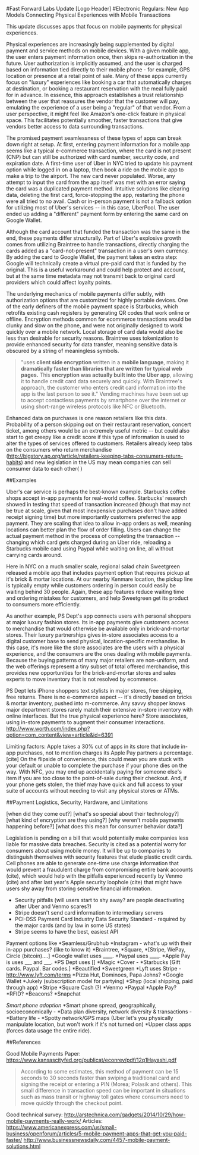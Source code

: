 #Fast Forward Labs Update [Logo Header]
#Electronic Regulars: New App Models Connecting Physical Experiences with Mobile Transactions

This update discusses apps that focus on mobile payments for physical experiences.

Physical experiences are increasingly being supplemented by digital payment and service methods on mobile devices. With a given mobile app, the user enters payment information once, then skips re-authorization in the future. User authorization is implicitly assumed, and the user is charged based on information tied directly to their mobile phone - for example, GPS location or presence at a retail point of sale.  Many of these apps currently focus on "luxury" experiences like booking a car that automatically charges at destination, or booking a restaurant reservation with the meal fully paid for in advance. In essence, this approach establishes a trust relationship between the user that reassures the vendor that the customer will pay, emulating the experience of a user being a "regular" of that vendor. From a user perspective, it might feel like Amazon's one-click feature in physical space. This facilitates potentially smoother, faster transactions that give vendors better access to data surrounding transactions. 

The promised payment seamlessness of these types of apps can break down right at setup. At first, entering payment information for a mobile app seems like a typical e-commerce transaction, where the card is not present (CNP) but can still be authorized with card number, security code, and expiration date. A first-time user of Uber in NYC tried to update his payment option while logged in on a laptop, then book a ride on the mobile app to make a trip to the airport. The new card never populated. Worse, any attempt to input the card from the app itself was met with an error saying the card was a duplicated payment method. Intuitive solutions like clearing data, deleting the first card, force-stopping the app, restarting the phone were all tried to no avail. Cash or in-person payment is not a fallback option for utilizing most of Uber's services -- in this case, UberPool. The user ended up adding a "different" payment form by entering the same card on Google Wallet. 

Although the card account that funded the transaction was the same in the end, these payments differ structurally. Part of Uber's explosive growth comes from utilizing Braintree to handle transactions, directly charging the cards added as a "card-not-present" transaction in a user's own currency. By adding the card to Google Wallet, the payment takes an extra step: Google will technically create a virtual pre-paid card that is funded by the original. This is a useful workaround and could help protect and account, but at the same time metadata may not transmit back to original card providers which could affect loyalty points.

The underlying mechanics of mobile payments differ subtly, with authorization options that are customized for highly portable devices. One of the early definers of the mobile payment space is Starbucks, which retrofits existing cash registers by generating QR codes that work online or offline.  Encryption methods common for ecommerce transactions would be clunky and slow on the phone, and were not originally designed to work quickly over a mobile network. Local storage of card data would also be less than desirable for security reasons. Braintree uses tokenization to provide enhanced security for data transfer, meaning sensitive data is obscured by a string of meaningless symbols. 
> "uses __client side encryption__ written in a __mobile language__, making it __dramatically faster than libraries that are written for typical web pages.__ This __encryption was actually built into the Uber app__, allowing it to handle credit card data securely and quickly. With Braintree's approach, the customer who enters credit card information into the app is the last person to see it."
Vending machines have been set up to accept contactless payments by smartphone over the internet or using short-range wireless protocols like NFC or Bluetooth.

Enhanced data on purchases is one reason retailers like this data. Probability of a person skipping out on their restaurant reservation, concert ticket, among others would be an extremely useful metric -- but could also start to get creepy like a credit score if this type of information is used to alter the types of services offered to customers. Retailers already keep tabs on the consumers who return merchandise (http://bigstory.ap.org/article/retailers-keeping-tabs-consumers-return-habits) and new legislation in the US may mean companies can sell consumer data to each other( )

##Examples

Uber's car service is perhaps the best-known example.  Starbucks coffee shops accept in-app payments for real-world coffee.  Starbucks' research showed in testing that speed of transaction increased (though that may not be true at scale, given that most inexpensive purchases don't have added receipt signing time) but more importantly customers preferred the app payment. They are scaling that idea to allow in-app orders as well, meaning locations can better plan the flow of order filling. Users can change the actual payment method in the process of completing the transaction -- changing which card gets charged during an Uber ride, reloading a Starbucks mobile card using Paypal while waiting on line, all without carrying cards around. 

Here in NYC on a much smaller scale, regional salad chain Sweetgreen released a mobile app that includes payment option that requires pickup at it's brick & mortar locations. At our nearby Kenmare location, the pickup line is typically empty while customers ordering in person could easily be waiting behind 30 people.  Again, these app features reduce waiting time and ordering mistakes for customers, and help Sweetgreen get its product to consumers more efficiently. 

As another example, PS Dept's app connects users with personal shoppers at major luxury fashion stores.  Its in-app payments give customers access to merchandise that would otherwise be available only in brick-and-mortar stores. Their luxury partnerships gives in-store associates access to a digital customer base to send physical, location-specific merchandise. In this case, it's more like the store associates are the users with a physical experience, and the consumers are the ones dealing with mobile payments. Because the buying patterns of many major retailers are non-uniform, and the web offerings represent a tiny subset of total offered merchandise,  this provides new opportunities for the brick-and-mortar stores and sales experts to move inventory that is not resolved by ecommerce. 

PS Dept lets iPhone shoppers text stylists in major stores, free shipping, free returns. There is no e-commerce aspect -- it's directly based on bricks & mortar inventory, pushed into m-commerce. Any savvy shopper knows major department stores rarely match their extensive in-store inventory with online interfaces. But the true physical experience here? Store associates, using in-store payments to augment their consumer interactions. 
http://www.worth.com/index.php?option=com_content&view=article&id=6391

Limiting factors: Apple takes a 30% cut of apps in its store that include in-app purchases, not to mention charges its Apple Pay partners a percentage. [cite] On the flipside of convenience, this could mean you are stuck with your default or unable to complete the purchase if your phone dies on the way. With NFC, you may end up accidentally paying for someone else's item if you are too close to the point-of-sale during their checkout. And, if your phone gets stolen, the thief may have quick and full access to your suite of accounts without needing to visit any physical stores or ATMs. 

##Payment Logistics, Security, Hardware, and Limitations

[when did they come out?]
[what's so special about their technology?]
[what kind of encryption are they using?]
[why weren't mobile payments happening before?]
[what does this mean for consumer behavior data?]

Legislation is pending on a bill that would potentially make companies less liable for massive data breaches. Security is cited as a potential worry for consumers about using mobile money. It will be up to companies to distinguish themselves with security features that elude plastic credit cards. Cell phones are able to generate one-time use charge information that would prevent a fraudulent charge from compromising entire bank accounts (cite), which would help with the pitfalls experienced recently by Venmo (cite) and after last year's Apple security loophole (cite) that might have users shy away from storing sensitive financial information. 

* Security pitfalls (will users start to shy away? are people deactivating after Uber and Venmo scares?) 
* Stripe doesn't send card information to intermediary servers
* PCI-DSS Payment Card Industry Data Security Standard - required by the major cards (and by law in some US states)
* Stripe seems to have the best, easiest API

Payment options like 
*Seamless/Grubhub
*Instagram - what's up with their in-app purchases? (like to know it)
*Braintree, 
*Square, 
*[Stripe, WePay, Circle (bitcoin)....]
*Google wallet uses ____.
*Paypal uses ____.
*Apple Pay is uses ___ and ___.
*PS Dept uses []
*Magic 
*Cover - 
*Starbucks [Gift cards. Paypal. Bar codes.]
*Beautified
*Sweetgreen
*Lyft uses Stripe - http://www.lyft.com/terms
*Pizza Hut, Dominoes, Papa Johns?
*Google Wallet
*Jukely (subscription model for partying)
*Shyp (local shipping, paid through app)
*Stripe
*Square Cash (?) 
*Venmo
*Paypal 
*Apple Pay?
*RFID?
*Beacons?
*Snapchat

*Smart phone adoption*
*Smart phone spread, geographically, socioeconomically -
*Data plan diversity, network diversity & transactions - 
*Battery life - 
*Spotty network/GPS maps (Uber let's you physically manipulate location, but won't work if it's not turned on)
*Upper class apps (forces data usage the entire ride). 

##References 

Good Mobile Payments Paper:
https://www.kansascityfed.org/publicat/econrev/pdf/12q1Hayashi.pdf
>According to some estimates, this
method of payment can be 15 seconds to 30 seconds faster than swiping
a traditional card and signing the receipt or entering a PIN (Morea;
Polasik and others). This small difference in transaction speed can be
important in situations such as mass transit or highway toll gates where
consumers need to move quickly through the checkout point.

Good technical survey:
http://arstechnica.com/gadgets/2014/10/29/how-mobile-payments-really-work/
Articles:
https://www.americanexpress.com/us/small-business/openforum/articles/5-mobile-payment-apps-that-get-you-paid-faster/
http://www.businessnewsdaily.com/4457-mobile-payment-solutions.html

